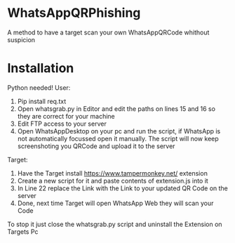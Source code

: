 # WhatsAppQRPhishing
A method to have a target scan your own WhatsAppQRCode whithout suspicion

# Installation
Python needed!
User:
1. Pip install req.txt
2. Open whatsgrab.py in Editor and edit the paths on lines 15 and 16 so they are correct for your machine
3. Edit FTP access to your server
4. Open WhatsAppDesktop on your pc and run the script, if WhatsApp is not automatically focussed open it manually. The script will now keep screenshoting you QRCode and upload it to the server

Target:
1. Have the Target install https://www.tampermonkey.net/ extension
2. Create a new script for it and paste contents of extension.js into it
3. In Line 22 replace the Link with the Link to your updated QR Code on the server
4. Done, next time Target will open WhatsApp Web they will scan your Code

To stop it just close the whatsgrab.py script and uninstall the Extension on Targets Pc
